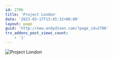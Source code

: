 ```yaml
---
id: 2706
title: 'Project London'
date: '2023-03-17T13:45:32+00:00'
layout: page
guid: 'http://new.andydixon.com/?page_id=2706'
trx_addons_post_views_count:
    - '1'
---
```


![Project London](https://i0.wp.com/assets.g8x2.ldn.idrivee2-23.com/posters/Project%20London%2001.jpg?w=1200&ssl=1 "Project London")